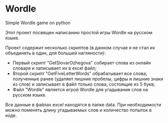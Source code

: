 # Wordle
Simple Wordle game on python

Этот проект посвящен написанию простой игры Wordle на русском языке.

Проект содержит несколько скриптов (в данном случае я не стал их объединять в один, для большей нагляности):
  - Первый скрипт "GetSlovarOzhegova" собирает слова из онлайн словаря и записывает их в excel файл;
  - Второй скрипт "GetFiveLetterWords" обрабатывает все слова, полученные ранее (удаляет лишние пробелы, цифры и лишние знаки из слов) и записывает в файл только слова, состоящие из 5 букв;
  - Файл "Wordle" является игрой Wordle для угадывания слов на русском языке.

Все данные в файлах excel находятся в папке data.
При необходимости можно поменять длину угадываемых слов и количество попыток в коде.
